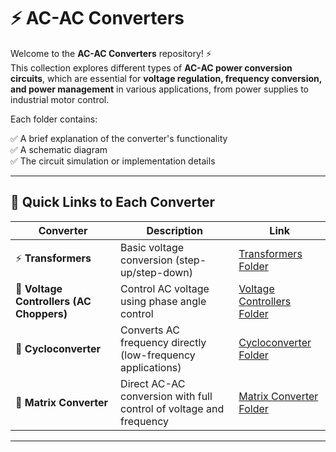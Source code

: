 # ⚡ AC-AC Converters

Welcome to the **AC-AC Converters** repository! ⚡  
This collection explores different types of **AC-AC power conversion circuits**, which are essential for **voltage regulation, frequency conversion, and power management** in various applications, from power supplies to industrial motor control.

Each folder contains:

✅ A brief explanation of the converter's functionality  
✅ A schematic diagram  
✅ The circuit simulation or implementation details  

---

## 📂 Quick Links to Each Converter

| Converter | Description | Link |
|--|--|--|
| ⚡ **Transformers** | Basic voltage conversion (step-up/step-down) | [Transformers Folder](./Transformers) |
| 🔄 **Voltage Controllers (AC Choppers)** | Control AC voltage using phase angle control | [Voltage Controllers Folder](./Voltage_Controllers) |
| 🔄 **Cycloconverter** | Converts AC frequency directly (low-frequency applications) | [Cycloconverter Folder](./Cycloconverter) |
| 🔄 **Matrix Converter** | Direct AC-AC conversion with full control of voltage and frequency | [Matrix Converter Folder](./Matrix_Converter) |

---
